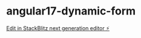 # angular17-dynamic-form

[Edit in StackBlitz next generation editor ⚡️](https://stackblitz.com/~/github.com/xpl0siv/angular17-dynamic-form)